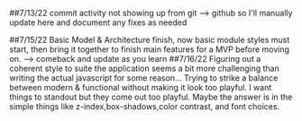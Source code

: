 ##7/13/22
commit activity not showing up from git --> github so I'll manually update here and document any fixes as needed 

##7/15/22
Basic Model & Architecture finish, now basic module styles must start, then bring it together to finish main features for a MVP before moving on.
--> comeback and update as you learn
##7/16/22 
Figuring out a coherent style to suite the application seems a bit more challenging than writing the actual javascript for some reason... Trying to 
strike a balance between modern & functional without making it look too playful. I want things to standout but they come out too playful.
Maybe the answer is in the simple things like z-index,box-shadows,color contrast, and font choices.
